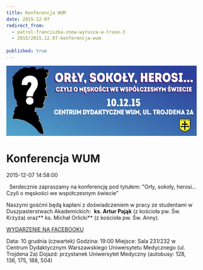 ```yaml
---
title: Konferencja WUM
date: 2015-12-07
redirect_from: 
  - patrol-franciszka-znow-wyrusza-w-trase-3
  - 2015/2015.12.07-konferencja-wum

published: true
---
```



![/assets/posts/2015/2015-12-07-konferencja-wum/12301643_10153338743982023_5378596565690928619_n.jpg](/assets/posts/2015/2015-12-07-konferencja-wum/12301643_10153338743982023_5378596565690928619_n.jpg)

# Konferencja WUM

<time>2015-12-07 14:58:00</time>






  Serdecznie zapraszamy na konferencję pod tytułem: "Orły, sokoły, herosi… Czyli o męskości we współczesnym świecie”


Naszymi gośćmi będą kapłani z doświadczeniem w pracy ze studentami w Duszpasterstwach Akademickich:  **ks. Artur Pająk** (z kościoła pw. Św. Krzyża) oraz** ks. Michał Orlicki** (z kościoła pw. Św. Anny). 


[WYDARZENIE NA FACEBOOKU](https://www.facebook.com/events/1657696004512052/)


Data: 10 grudnia (czwartek)
 Godzina: 19:00
 Miejsce: Sala 231/232 w Centrum Dydaktycznym Warszawskiego Uniwersytetu Medycznego (ul. Trojdena 2a)
 Dojazd: przystanek Uniwersytet Medyczny (autobusy: 128, 136, 175, 188, 504)



 


<!--{{json:{"created_date":"2015-12-07 14:58:00","publish_down":"0000-00-00 00:00:00","id":"5446"}}}-->